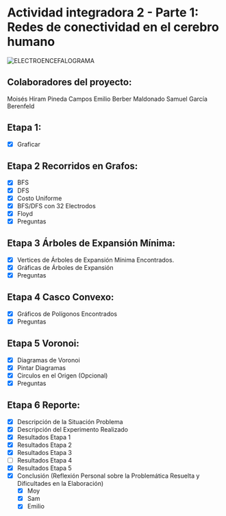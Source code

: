 
# Actividad integradora 2 - Parte 1: Redes de conectividad en el cerebro humano
![ELECTROENCEFALOGRAMA](https://github.com/emilioberber/Actividad_Integradora2_P1/assets/108374590/35f46ae7-85a8-483a-93ad-46252d7c242b)

## Colaboradores del proyecto:
Moisés Hiram Pineda Campos
Emilio Berber Maldonado
Samuel García Berenfeld


## Etapa 1:
- [x] Graficar

## Etapa 2 Recorridos en Grafos:
- [X] BFS
- [X] DFS
- [X] Costo Uniforme
- [X] BFS/DFS con 32 Electrodos
- [X] Floyd
- [X] Preguntas

## Etapa 3 Árboles de Expansión Mínima:
- [x] Vertices de Árboles de Expansión Mínima Encontrados.
- [x] Gráficas de Árboles de Expansión
- [x] Preguntas

## Etapa 4 Casco Convexo:
- [x] Gráficos de Polígonos Encontrados
- [x] Preguntas

## Etapa 5 Voronoi:
- [x] Diagramas de Voronoi
- [x] Pintar Diagramas
- [x] Circulos en el Origen (Opcional)
- [x] Preguntas

## Etapa 6 Reporte:
- [X] Descripción de la Situación Problema
- [X] Descripción del Experimento Realizado
- [X] Resultados Etapa 1
- [X] Resultados Etapa 2
- [x] Resultados Etapa 3
- [ ] Resultados Etapa 4
- [x] Resultados Etapa 5
- [x] Conclusión (Reflexión Personal sobre la Problemática Resuelta y Dificultades en la Elaboración)
  - [x] Moy
  - [x] Sam
  - [x] Emilio
